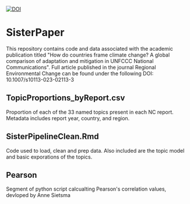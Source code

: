 [![DOI](https://zenodo.org/badge/694333672.svg)](https://zenodo.org/badge/latestdoi/694333672)

# SisterPaper
This repository contains code and data associated with the academic publication titled "How do countries frame climate change? A global comparison of adaptation and mitigation in UNFCCC National Communications". Full article published in the journal Regional Environmental Change can be found under the following DOI: 10.1007/s10113-023-02113-3
## TopicProportions_byReport.csv
Proportion of each of the 33 named topics present in each NC report. Metadata includes report year, country, and region. 
## SisterPipelineClean.Rmd
Code used to load, clean and prep data. Also included are the topic model and basic exporations of the topics. 
## Pearson
Segment of python script calcualting Pearson's correlation values, devloped by Anne Sietsma
